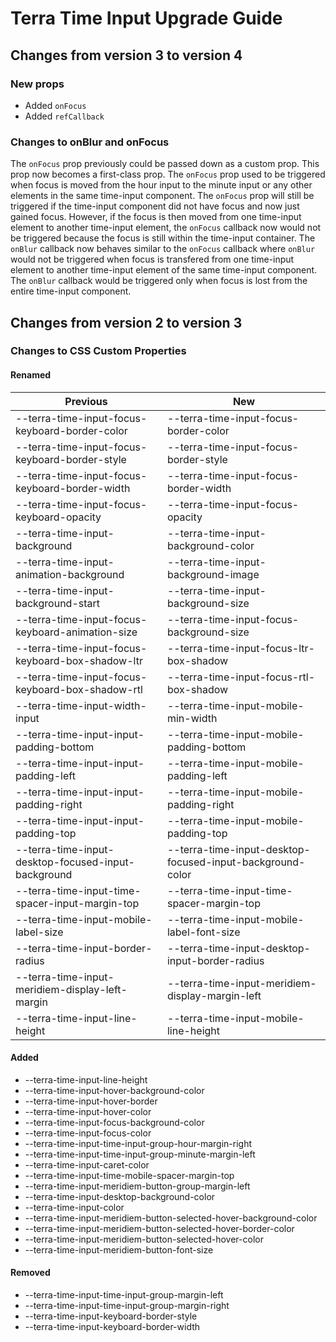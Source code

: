 # Terra Time Input Upgrade Guide

## Changes from version 3 to version 4

### New props
* Added `onFocus`
* Added `refCallback`

### Changes to onBlur and onFocus

The `onFocus` prop previously could be passed down as a custom prop. This prop now becomes a first-class prop. The `onFocus` prop used to be triggered when focus is moved from the hour input to the minute input or any other elements in the same time-input component. The `onFocus` prop will still be triggered if the time-input component did not have focus and now just gained focus. However, if the focus is then moved from one time-input element to another time-input element, the `onFocus` callback now would not be triggered because the focus is still within the time-input container. The `onBlur` callback now behaves similar to the `onFocus` callback where `onBlur` would not be triggered when focus is transfered from one time-input element to another time-input element of the same time-input component. The `onBlur` callback would be triggered only when focus is lost from the entire time-input component.

## Changes from version 2 to version 3

### Changes to CSS Custom Properties

#### Renamed
| Previous | New |
|-|-|
| --terra-time-input-focus-keyboard-border-color | --terra-time-input-focus-border-color |
| --terra-time-input-focus-keyboard-border-style | --terra-time-input-focus-border-style |
| --terra-time-input-focus-keyboard-border-width | --terra-time-input-focus-border-width |
| --terra-time-input-focus-keyboard-opacity | --terra-time-input-focus-opacity |
| --terra-time-input-background | --terra-time-input-background-color |
| --terra-time-input-animation-background | --terra-time-input-background-image |
| --terra-time-input-background-start | --terra-time-input-background-size |
| --terra-time-input-focus-keyboard-animation-size | --terra-time-input-focus-background-size |
| --terra-time-input-focus-keyboard-box-shadow-ltr | --terra-time-input-focus-ltr-box-shadow |
| --terra-time-input-focus-keyboard-box-shadow-rtl | --terra-time-input-focus-rtl-box-shadow |
| --terra-time-input-width-input | --terra-time-input-mobile-min-width |
| --terra-time-input-input-padding-bottom | --terra-time-input-mobile-padding-bottom |
| --terra-time-input-input-padding-left | --terra-time-input-mobile-padding-left |
| --terra-time-input-input-padding-right | --terra-time-input-mobile-padding-right |
| --terra-time-input-input-padding-top | --terra-time-input-mobile-padding-top |
| --terra-time-input-desktop-focused-input-background | --terra-time-input-desktop-focused-input-background-color |
| --terra-time-input-time-spacer-input-margin-top | --terra-time-input-time-spacer-margin-top |
| --terra-time-input-mobile-label-size | --terra-time-input-mobile-label-font-size |
| --terra-time-input-border-radius | --terra-time-input-desktop-input-border-radius |
| --terra-time-input-meridiem-display-left-margin | --terra-time-input-meridiem-display-margin-left |
| --terra-time-input-line-height | --terra-time-input-mobile-line-height |

#### Added
* --terra-time-input-line-height
* --terra-time-input-hover-background-color
* --terra-time-input-hover-border
* --terra-time-input-hover-color
* --terra-time-input-focus-background-color
* --terra-time-input-focus-color
* --terra-time-input-time-input-group-hour-margin-right
* --terra-time-input-time-input-group-minute-margin-left
* --terra-time-input-caret-color
* --terra-time-input-time-mobile-spacer-margin-top
* --terra-time-input-meridiem-button-group-margin-left
* --terra-time-input-desktop-background-color
* --terra-time-input-color
* --terra-time-input-meridiem-button-selected-hover-background-color
* --terra-time-input-meridiem-button-selected-hover-border-color
* --terra-time-input-meridiem-button-selected-hover-color
* --terra-time-input-meridiem-button-font-size

#### Removed
* --terra-time-input-time-input-group-margin-left
* --terra-time-input-time-input-group-margin-right
* --terra-time-input-keyboard-border-style
* --terra-time-input-keyboard-border-width
